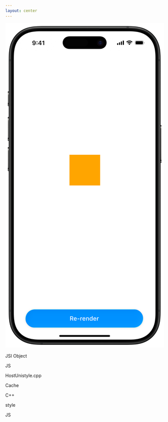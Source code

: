 ```yaml
---
layout: center
---
```



<img 
    v-motion
    :initial="{ opacity: 0, y: 0 }"
    :enter="{ opacity: 1, transition: { duration: 600, ease: 'easeOut' } }"
    src="../assets/frame-click.png" 
    class="w-[260px] absolute top-2 left-50" 
/>

<div 
    v-motion
    :initial="{ opacity: 0, y: 0, scale: 1 }"
    :click-1="{ opacity: 1, transition: { duration: 600, ease: 'easeOut' } }"
    :click-2="{ scale: 1.5, transition: { duration: 600, ease: 'easeOut' } }"
    :click-3="{ scale: 1, transition: { duration: 600, ease: 'easeOut' } }"
    class="absolute size-8 bg-green-500/80 rounded-full bottom-10 left-70" 
/>

<div class="flex flex-col gap-1 ml-80">

<div 
  v-motion
  :initial="{ opacity: 0, x: 50 }"
  :click-4="{ opacity: 1, x: 0, transition: { delay: 1600, duration: 400, ease: 'easeOut' } }"
  class="flex items-center gap-4 w-full"
>
  <div class="border-t border-gray-500 flex-1"></div>
</div>

<div 
  v-motion
  :initial="{ opacity: 0, x: 50 }"
  :click-1="{ opacity: 1, x: 0, transition: { delay: 1200, duration: 400, ease: 'easeOut' } }"
  class="bg-gray-700/50 border border-gray-500 rounded-lg min-w-40 h-10 justify-center items-center flex"
>
<p class="font-geist text-sm font-light text-yellow-400">JSI Object</p>
</div>


<!-- JS section with label and line -->
<div 
  v-motion
  :initial="{ opacity: 0, x: 50 }"
  :click-1="{ opacity: 1, x: 0, transition: { delay: 1350, duration: 400, ease: 'easeOut' } }"
  class="flex items-center gap-4 w-full"
>
  <div class="border-t border-gray-500 flex-1"></div>
  <p class="font-geist text-sm font-bold text-yellow-400">JS</p>
  <div class="border-t border-gray-500 flex-1"></div>
</div>

<!-- C++ section with label and line -->

<div 
  v-motion
  :initial="{ opacity: 0, x: 50 }"
  :click-1="{ opacity: 1, x: 0, transition: { delay: 1400, duration: 400, ease: 'easeOut' } }"
  class="bg-gray-700/50 border border-gray-500 rounded-lg min-w-40 h-10 justify-center items-center flex"
>
<p class="font-geist text-sm font-light text-pink-400">HostUnistyle.cpp</p>
</div>

<div 
  v-motion
  :initial="{ opacity: 0, x: 50 }"
  :click-1="{ opacity: 1, x: 0, transition: { delay: 1450, duration: 400, ease: 'easeOut' } }"
  class="bg-gray-700/50 border border-gray-500 rounded-lg min-w-50 h-10 justify-center items-center flex"
>
<p class="font-geist text-sm font-light text-pink-400">Cache</p>
</div>


<div 
  v-motion
  :initial="{ opacity: 0, x: 50 }"
  :click-1="{ opacity: 1, x: 0, transition: { delay: 1550, duration: 400, ease: 'easeOut' } }"
  class="flex items-center gap-4 w-full"
>
  <div class="border-t border-gray-500 flex-1"></div>
  <p class="font-geist text-sm font-bold text-pink-400">C++</p>
  <div class="border-t border-gray-500 flex-1"></div>
</div>

<div 
  v-motion
  :initial="{ opacity: 0, x: 50 }"
  :click-1="{ opacity: 1, x: 0, transition: { delay: 1600, duration: 400, ease: 'easeOut' } }"
  class="bg-gray-700/50 border border-gray-500 rounded-lg min-w-50 h-10 justify-center items-center flex"
>
<p class="font-geist text-sm font-light text-yellow-400">style</p>
</div>


<!-- Obj-C++ section with label and line -->
<div 
  v-motion
  :initial="{ opacity: 0, x: 50 }"
  :click-1="{ opacity: 1, x: 0, transition: { delay: 1650, duration: 400, ease: 'easeOut' } }"
  class="flex items-center gap-4 w-full"
>
  <div class="border-t border-gray-500 flex-1"></div>
  <p class="font-geist text-sm font-bold text-yellow-400">JS</p>
  <div class="border-t border-gray-500 flex-1"></div>
</div>

</div>

<!-- Click triggers -->
<div v-click class="absolute inset-0 pointer-events-none"></div>
<div v-click class="absolute inset-0 pointer-events-none"></div>
<div v-click class="absolute inset-0 pointer-events-none"></div>
<div v-click class="absolute inset-0 pointer-events-none"></div>
<div v-click class="absolute inset-0 pointer-events-none"></div>
